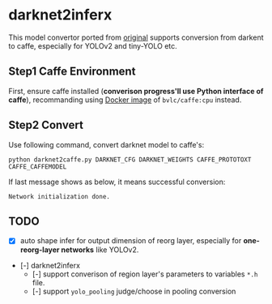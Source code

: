 # darknet2inferx

This model convertor ported from [original](https://github.com/marvis/pytorch-caffe-darknet-convert) supports conversion from darkent to caffe, especially for YOLOv2 and tiny-YOLO etc. 

## Step1 Caffe Environment

First, ensure caffe installed (**converison progress'll use Python interface of caffe**), recommanding using [Docker image](https://hub.docker.com/r/bvlc/caffe/) of `bvlc/caffe:cpu` instead.

## Step2 Convert

Use following command, convert darknet model to caffe's:

```shell
python darknet2caffe.py DARKNET_CFG DARKNET_WEIGHTS CAFFE_PROTOTOXT CAFFE_CAFFEMODEL
```

If last message shows as below, it means successful conversion:

```shell
Network initialization done.
```

## TODO

- [x] auto shape infer for output dimension of reorg layer, especially for **one-reorg-layer networks** like YOLOv2.
- [-] darknet2inferx
  - [-] support converison of region layer's parameters to variables `*.h` file.
  - [-] support `yolo_pooling` judge/choose in pooling conversion
